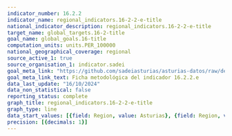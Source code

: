 ```yaml
---
indicator_number: 16.2.2
indicator_name: regional_indicators.16-2-2-e-title
national_indicator_description: regional_indicators.16-2-2-e-title
target_name: global_targets.16-2-title
goal_name: global_goals.16-title
computation_units: units.PER_100000
national_geographical_coverage: regional
source_active_1: true
source_organisation_1: indicator.sadei
goal_meta_link: "https://github.com/sadeiasturias/asturias-datos/raw/develop/descargas/metodologia/16.2.2.e.pdf"
goal_meta_link_text: Ficha metodológica del indicador 16.2.2.e
data_last_update: "16/10/2024"
data_non_statistical: false
reporting_status: complete
graph_title: regional_indicators.16-2-2-e-title
graph_type: line
data_start_values: [{field: Region, value: Asturias}, {field: Region, value: España}]
precision: [{decimals: 1}]
---
```

